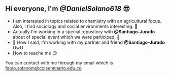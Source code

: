    ## Hi everyone, I'm *@DanielSolano618* :sunglasses:
  - I am interested in topics related to chemistry with an agricultural focus.
  Also, I find sociology and social environments interesting. :koala:
  - Actually I'm working in a special repository with **@Santiago-Jurado** about of
  special event which we were participed. :zany_face:
  - :handshake: How I said, I'm working with my partner and friend **@Santiago-Jurado** UwU
  - How to reache me :wink:
  
  You can contact with me through my email which is fabio.solanom@colseminario.edu.co
